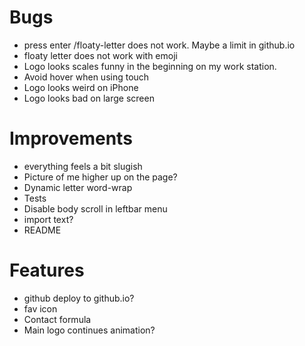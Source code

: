 # Bugs #
* press enter /floaty-letter does not work. Maybe a limit in github.io
* floaty letter does not work with emoji
* Logo looks scales funny in the beginning on my work station.
* Avoid hover when using touch
* Logo looks weird on iPhone
* Logo looks bad on large screen

# Improvements #
* everything feels a bit slugish
* Picture of me higher up on the page?
* Dynamic letter word-wrap
* Tests
* Disable body scroll in leftbar menu
* import text?
* README

# Features #
* github deploy to github.io?
* fav icon
* Contact formula
* Main logo continues animation?
